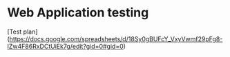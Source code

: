 # Web Application testing
[Test plan] (https://docs.google.com/spreadsheets/d/18Sy0gBUFcY_VxyVwmf29pFg8-IZw4F86RxDCtUiEk7g/edit?gid=0#gid=0)
